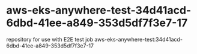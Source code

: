 # aws-eks-anywhere-test-34d41acd-6dbd-41ee-a849-353d5df7f3e7-17
repository for use with E2E test job aws-eks-anywhere-test:34d41acd-6dbd-41ee-a849-353d5df7f3e7-17
